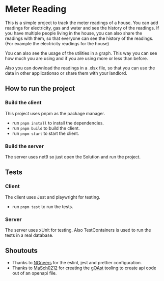 # Meter Reading

This is a simple project to track the meter readings of a house. You can add readings for electricity, gas and water and see the history of the readings. If you have multiple people living in the house, you can also share the readings with them, so that everyone can see the history of the readings. (For example the electricity readings for the house)

You can also see the usage of the utilities in a graph. This way you can see how much you are using and if you are using more or less than before.

Also you can download the readings in a .xlsx file, so that you can use the data in other applicationso or share them with your landlord.

## How to run the project

### Build the client

This project uses pnpm as the package manager.

- run `pnpm install` to install the dependencies.
- run `pnpm build` to build the client.
- run `pnpm start` to start the client.

### Build the server

The server uses net9 so just open the Solution and run the project.

## Tests

### Client

The client uses Jest and playwright for testing.

- run `pnpm test` to run the tests.

### Server

The server uses xUnit for testing. Also TestContainers is used to run the tests in a real database.

## Shoutouts

- Thanks to [NGneers](https://github.com/NGneers) for the eslint, jest and prettier configuration.
- Thanks to [MaSch0212](https://github.com/MaSch0212) for creating the [gOAst](https://github.com/MaSch0212/goast) tooling to create api code out of an openapi file.
